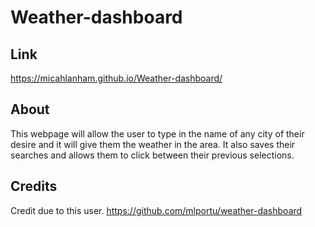 # Weather-dashboard

## Link
https://micahlanham.github.io/Weather-dashboard/

## About
This webpage will allow the user to type in the name of any city of their desire and it will give them the weather in the area. It also saves their searches and allows them to click between their previous selections.

## Credits
Credit due to this user.
https://github.com/mlportu/weather-dashboard

